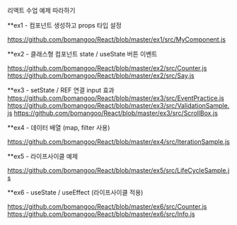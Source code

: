 리액트 수업 예제 따라하기

**ex1 - 컴포넌트 생성하고 props 타입 설정

https://github.com/bomangoo/React/blob/master/ex1/src/MyComponent.js


**ex2 - 클래스형 컴포넌트 state / useState 버튼 이벤트

https://github.com/bomangoo/React/blob/master/ex2/src/Counter.js
https://github.com/bomangoo/React/blob/master/ex2/src/Say.js


**ex3 - setState / REF 연결 input 효과
https://github.com/bomangoo/React/blob/master/ex3/src/EventPractice.js
https://github.com/bomangoo/React/blob/master/ex3/src/ValidationSample.js
https://github.com/bomangoo/React/blob/master/ex3/src/ScrollBox.js


**ex4 - 데이터 배열 (map, filter 사용)

https://github.com/bomangoo/React/blob/master/ex4/src/IterationSample.js


**ex5 - 라이프사이클 예제

https://github.com/bomangoo/React/blob/master/ex5/src/LifeCycleSample.js


**ex6 - useState / useEffect (라이프사이클 적용)

https://github.com/bomangoo/React/blob/master/ex6/src/Counter.js
https://github.com/bomangoo/React/blob/master/ex6/src/Info.js
